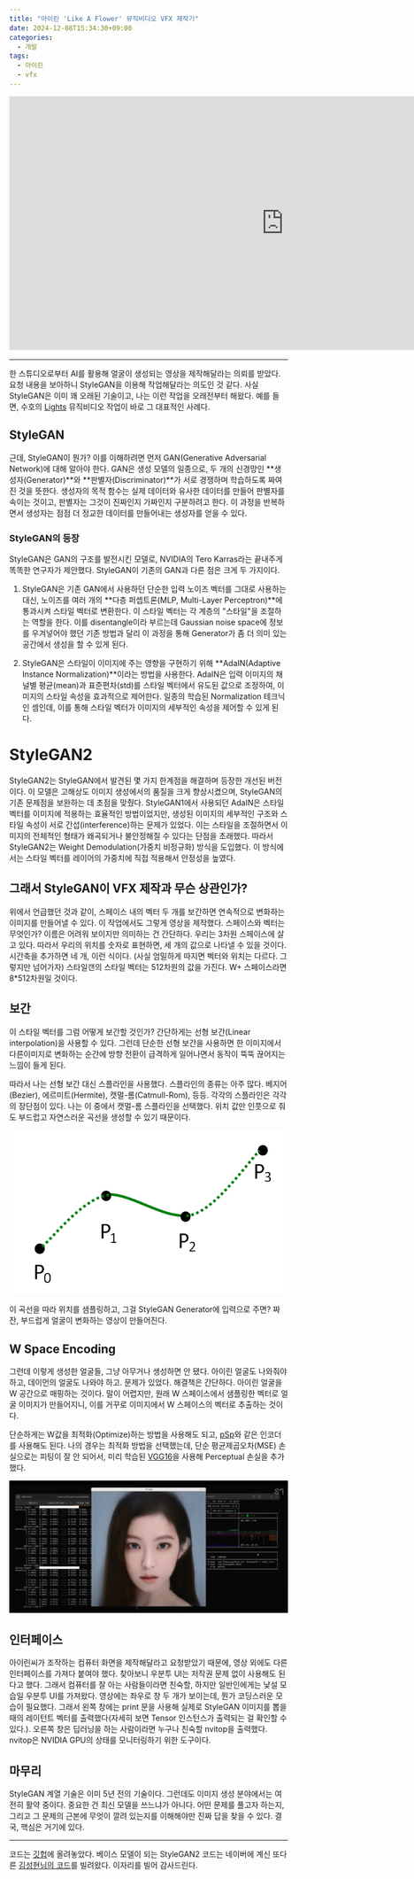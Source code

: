 ```yaml
---
title: "아이린 'Like A Flower' 뮤직비디오 VFX 제작기"
date: 2024-12-08T15:34:30+09:00
categories:
  - 개발
tags:
  - 아이린
  - vfx
---
```


<iframe width="992" height="458" src="https://www.youtube.com/embed/KdOF5-h4qpw" title="IRENE 아이린 &#39;Like A Flower&#39; MV" frameborder="0" allow="accelerometer; autoplay; clipboard-write; encrypted-media; gyroscope; picture-in-picture; web-share" referrerpolicy="strict-origin-when-cross-origin" allowfullscreen></iframe>

---

한 스튜디오로부터 AI를 활용해 얼굴이 생성되는 영상을 제작해달라는 의뢰를 받았다. 요청 내용을 보아하니 StyleGAN을 이용해 작업해달라는 의도인 것 같다. 사실 StyleGAN은 이미 꽤 오래된 기술이고, 나는 이런 작업을 오래전부터 해왔다. 예를 들면, 수호의 [Lights](https://www.youtube.com/watch?v=aExqq6s2lJ8) 뮤직비디오 작업이 바로 그 대표적인 사례다.

## StyleGAN
근데, StyleGAN이 뭔가? 이를 이해하려면 먼저 GAN(Generative Adversarial Network)에 대해 알아야 한다. GAN은 생성 모델의 일종으로, 두 개의 신경망인 **생성자(Generator)**와 **판별자(Discriminator)**가 서로 경쟁하며 학습하도록 짜여진 것을 뜻한다. 생성자의 목적 함수는 실제 데이터와 유사한 데이터를 만들어 판별자를 속이는 것이고, 판별자는 그것이 진짜인지 가짜인지 구분하려고 한다. 이 과정을 반복하면서 생성자는 점점 더 정교한 데이터를 만들어내는 생성자를 얻을 수 있다.

### StyleGAN의 등장
StyleGAN은 GAN의 구조를 발전시킨 모델로, NVIDIA의 Tero Karras라는 끝내주게 똑똑한 연구자가 제안했다. StyleGAN이 기존의 GAN과 다른 점은 크게 두 가지이다.

1. StyleGAN은 기존 GAN에서 사용하던 단순한 입력 노이즈 벡터를 그대로 사용하는 대신, 노이즈를 여러 개의 **다층 퍼셉트론(MLP, Multi-Layer Perceptron)**에 통과시켜 스타일 벡터로 변환한다. 이 스타일 벡터는 각 계층의 "스타일"을 조절하는 역할을 한다. 이를 disentangle이라 부르는데 Gaussian noise space에 정보를 우겨넣어야 했던 기존 방법과 달리 이 과정을 통해 Generator가 좀 더 의미 있는 공간에서 생성을 할 수 있게 된다. 

2. StyleGAN은 스타일이 이미지에 주는 영향을 구현하기 위해 **AdaIN(Adaptive Instance Normalization)**이라는 방법을 사용한다. AdaIN은 입력 이미지의 채널별 평균(mean)과 표준편차(std)를 스타일 벡터에서 유도된 값으로 조정하여, 이미지의 스타일 속성을 효과적으로 제어한다. 일종의 학습된 Normalization 테크닉인 셈인데, 이를 통해 스타일 벡터가 이미지의 세부적인 속성을 제어할 수 있게 된다.

# StyleGAN2

StyleGAN2는 StyleGAN에서 발견된 몇 가지 한계점을 해결하며 등장한 개선된 버전이다. 이 모델은 고해상도 이미지 생성에서의 품질을 크게 향상시켰으며, StyleGAN의 기존 문제점을 보완하는 데 초점을 맞췄다. StyleGAN1에서 사용되던 AdaIN은 스타일 벡터를 이미지에 적용하는 효율적인 방법이었지만, 생성된 이미지의 세부적인 구조와 스타일 속성이 서로 간섭(interference)하는 문제가 있었다. 이는 스타일을 조절하면서 이미지의 전체적인 형태가 왜곡되거나 불안정해질 수 있다는 단점을 초래했다. 따라서 StyleGAN2는 Weight Demodulation(가중치 비정규화) 방식을 도입했다. 이 방식에서는 스타일 벡터를 레이어의 가중치에 직접 적용해서 안정성을 높였다.

## 그래서 StyleGAN이 VFX 제작과 무슨 상관인가?

위에서 언급했던 것과 같이, 스페이스 내의 벡터 두 개를 보간하면 연속적으로 변화하는 이미지를 만들어낼 수 있다. 이 작업에서도 그렇게 영상을 제작했다. 스페이스와 벡터는 무엇인가? 이름은 어려워 보이지만 의미하는 건 간단하다. 우리는 3차원 스페이스에 살고 있다. 따라서 우리의 위치를 숫자로 표현하면, 세 개의 값으로 나타낼 수 있을 것이다. 시간축을 추가하면 네 개, 이런 식이다. (사실 엄밀하게 따지면 벡터와 위치는 다르다. 그렇지만 넘어가자) 스타일갠의 스타일 벡터는 512차원의 값을 가진다. W+ 스페이스라면 8*512차원일 것이다. 

## 보간

이 스타일 벡터를 그럼 어떻게 보간할 것인가? 간단하게는 선형 보간(Linear interpolation)을 사용할 수 있다. 그런데 단순한 선형 보간을 사용하면 한 이미지에서 다른이미지로 변화하는 순간에 방향 전환이 급격하게 일어나면서 동작이 뚝뚝 끊어지는 느낌이 들게 된다.

따라서 나는 선형 보간 대신 스플라인을 사용했다. 스플라인의 종류는 아주 많다. 베지어(Bezier), 에르미트(Hermite), 캣멀-롬(Catmull-Rom), 등등. 각각의 스플라인은 각각의 장단점이 있다. 나는 이 중에서 캣멀-롬 스플라인을 선택했다. 위치 값만 인풋으로 줘도 부드럽고 자연스러운 곡선을 생성할 수 있기 때문이다.

![Catmul-Rom Spline](https://github.com/okdalto/okdalto.github.io/blob/master/assets/2024-12-08-IRENE%20%EC%95%84%EC%9D%B4%EB%A6%B0%20Like%20A%20Flower%20MV%20%EC%A0%9C%EC%9E%91%EA%B8%B0/Catmull-Rom_Spline.png?raw=true)

이 곡선을 따라 위치를 샘플링하고, 그걸 StyleGAN Generator에 입력으로 주면? 짜잔, 부드럽게 얼굴이 변화하는 영상이 만들어진다.

## W Space Encoding

그런데 이렇게 생성한 얼굴들, 그냥 아무거나 생성하면 안 됐다. 아이린 얼굴도 나와줘야 하고, 데이먼의 얼굴도 나와야 하고. 문제가 있었다. 해결책은 간단하다. 아이린 얼굴을 W 공간으로 매핑하는 것이다. 말이 어렵지만, 원래 W 스페이스에서 샘플링한 벡터로 얼굴 이미지가 만들어지니, 이를 거꾸로 이미지에서 W 스페이스의 벡터로 추출하는 것이다.

단순하게는 W값을 최적화(Optimize)하는 방법을 사용해도 되고, [pSp](https://github.com/eladrich/pixel2style2pixel)와 같은 인코더를 사용해도 된다. 나의 경우는 최적화 방법을 선택했는데, 단순 평균제곱오차(MSE) 손실으로는 피팅이 잘 안 되어서, 미리 학습된 [VGG16](https://pytorch.org/vision/main/models/generated/torchvision.models.vgg16.html)을 사용해 Perceptual 손실을 추가했다.

![irene](https://github.com/okdalto/okdalto.github.io/blob/master/assets/2024-12-08-IRENE%20%EC%95%84%EC%9D%B4%EB%A6%B0%20Like%20A%20Flower%20MV%20%EC%A0%9C%EC%9E%91%EA%B8%B0/irene.jpeg?raw=true)

## 인터페이스

아이린씨가 조작하는 컴퓨터 화면을 제작해달라고 요청받았기 때문에, 영상 외에도 다른 인터페이스를 가져다 붙여야 했다. 찾아보니 우분투 UI는 저작권 문제 없이 사용해도 된다고 했다. 그래서 컴퓨터를 잘 아는 사람들이라면 친숙할, 하지만 일반인에게는 낯설 모습일 우분투 UI를 가져왔다. 영상에는 좌우로 창 두 개가 보이는데, 뭔가 코딩스러운 모습이 필요했다. 그래서 왼쪽 창에는 print 문을 사용해 실제로 StyleGAN 이미지를 뽑을 때의 레이턴트 벡터를 출력했다(자세히 보면 Tensor 인스턴스가 출력되는 걸 확인할 수 있다.). 오른쪽 창은 딥러닝을 하는 사람이라면 누구나 친숙할 nvitop을 출력했다. nvitop은 NVIDIA GPU의 상태를 모니터링하기 위한 도구이다. 

## 마무리

StyleGAN 계열 기술은 이미 5년 전의 기술이다. 그런데도 이미지 생성 분야에서는 여전히 활약 중이다. 중요한 건 최신 모델을 쓰느냐가 아니다. 어떤 문제를 풀고자 하는지, 그리고 그 문제의 근본에 무엇이 깔려 있는지를 이해해야만 진짜 답을 찾을 수 있다. 결국, 핵심은 거기에 있다.

---

코드는 [깃헙](https://github.com/okdalto/mv_stylegan)에 올려놓았다. 베이스 모델이 되는 StyleGAN2 코드는 네이버에 계신 또다른 [김성현님의 코드](https://github.com/rosinality/stylegan2-pytorch)를 빌려왔다. 이자리를 빌어 감사드린다.